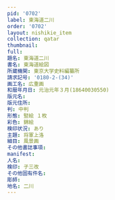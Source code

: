 ```yaml
---
pid: '0702'
label: 東海道二川
order: '0702'
layout: nishikie_item
collection: qatar
thumbnail: 
full: 
題名: 東海道二川
書名: 東海道絵図
所蔵機関: 東京大学史料編纂所
請求記号: '0180-2-(34)'
画工名: 広重画
和暦年月日: 元治元年３月(18640030550)
版元名: 
版元住所: 
判: 中判
形態: 竪絵 １枚
彩色: 錦絵
検印状況: あり
主題: 将軍上洛
細目: 風景画
その他書誌事項: 
manifest: 
人名: 
検印: 子三改
その他固有件名: 
彫師: 
地名: 二川
---
```

